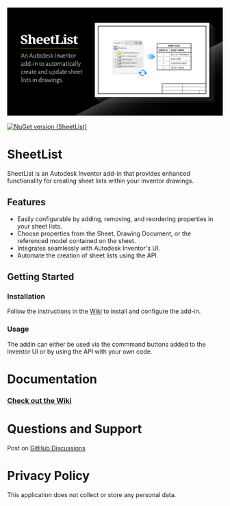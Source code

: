 ![open-graph-preview-img](https://raw.githubusercontent.com/bretleasure/SheetList/82c43b4a4916f0fe861f9885fe8dba133a491d8a/img/open-graph-preview-img.png)

[![NuGet version (SheetList)](https://buildstats.info/nuget/SheetList)](https://www.nuget.org/packages/SheetList)

# SheetList

SheetList is an Autodesk Inventor add-in that provides enhanced functionality for creating sheet lists within your Inventor drawings.

## Features

- Easily configurable by adding, removing, and reordering properties in your sheet lists.
- Choose properties from the Sheet, Drawing Document, or the referenced model contained on the sheet.
- Integrates seamlessly with Autodesk Inventor's UI.
- Automate the creation of sheet lists using the API.

## Getting Started

### Installation

Follow the instructions in the [Wiki](https://github.com/bretleasure/SheetList/wiki) to install and configure the add-in.

### Usage

The addin can either be used via the commmand buttons added to the Inventor UI or by using the API with your own code. 

# Documentation

### [Check out the Wiki](https://github.com/bretleasure/SheetList/wiki)

# Questions and Support

Post on [GitHub Discussions](https://github.com/bretleasure/SheetList/discussions)

# Privacy Policy

This application does not collect or store any personal data.
